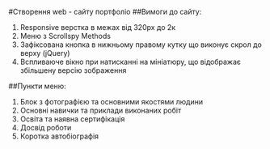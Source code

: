 #Створення web - сайту портфоліо
##Вимоги до сайту:
1. Responsive верстка в межах від 320px до 2к
2. Меню з Scrollspy Methods
3. Зафіксована кнопка в нижньому правому кутку що виконує скрол до верху (jQuery)
4. Вспливаюче вікно при натисканні на мініатюру, що відображає збільшену версію зображення

##Пункти меню:
1. Блок з фотографією та основними якостями людини
2. Основні навички та приклади виконаних робіт
3. Освіта та наявна сертифікація
4. Досвід роботи
5. Коротка автобіографія
